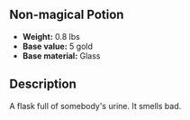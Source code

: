 ## Non-magical Potion

- **Weight:** 0.8 lbs
- **Base value:** 5 gold
- **Base material:** Glass

## Description

A flask full of somebody's urine. It smells bad.
